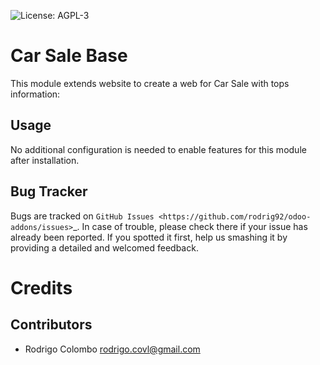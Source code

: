 ![License: AGPL-3](https://img.shields.io/badge/licence-AGPL--3-blue.svg)


Car Sale Base
=============

This module extends website to create a web for Car Sale with tops information:

Usage
-----

No additional configuration is needed to enable features for this module after installation.


Bug Tracker
-----------

Bugs are tracked on `GitHub Issues
<https://github.com/rodrig92/odoo-addons/issues>`_. In case of trouble, please
check there if your issue has already been reported. If you spotted it first,
help us smashing it by providing a detailed and welcomed feedback.

Credits
=======

Contributors
------------

* Rodrigo Colombo <rodrigo.covl@gmail.com>